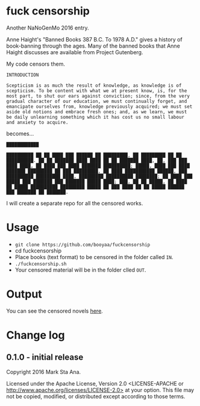 # fuck censorship

Another NaNoGenMo 2016 entry.

Anne Haight's "Banned Books 387 B.C. To 1978 A.D." gives a history of
book-banning through the ages. Many of the banned books that Anne Haight
discusses are available from Project Gutenberg.

My code censors them.

```
INTRODUCTION

Scepticism is as much the result of knowledge, as knowledge is of
scepticism. To be content with what we at present know, is, for the
most part, to shut our ears against conviction; since, from the very
gradual character of our education, we must continually forget, and
emancipate ourselves from, knowledge previously acquired; we must set
aside old notions and embrace fresh ones; and, as we learn, we must
be daily unlearning something which it has cost us no small labour
and anxiety to acquire.
```

becomes...

```
████████████

██████████ ██ ██ ████ ███ ██████ ██ █████████, ██ █████████ ██ ██
██████████. ██ ██ ███████ ████ ████ ██ ██ ███████ ████, ██, ███ ███
████ ████, ██ ████ ███ ████ ███████ ██████████; █████, ████ ███ ████
███████ █████████ ██ ███ █████████, ██ ████ ███████████ ██████, ███
██████████ █████████ ████, █████████ ██████████ ████████; ██ ████ ███
█████ ███ ███████ ███ ███████ █████ ████; ███, ██ ██ █████, ██ ████
██ █████ ██████████ █████████ █████ ██ ███ ████ ██ ██ █████ ██████
███ ███████ ██ ███████.
```

I will create a separate repo for all the censored works.

# Usage

- `git clone https://github.com/booyaa/fuckcensorship`
- cd fuckcensorship
- Place books (text format) to be censored in the folder called `IN`.
- `./fuckcensorship.sh`
- Your censored material will be in the folder clled `OUT`.

# Output

You can see the censored novels [here](https://github.com/booyaa/bannedbookscensored).

# Change log

## 0.1.0 - initial release

Copyright 2016 Mark Sta Ana.

Licensed under the Apache License, Version 2.0 <LICENSE-APACHE or
http://www.apache.org/licenses/LICENSE-2.0> at your option. This file may not
be copied, modified, or distributed except according to those terms.
